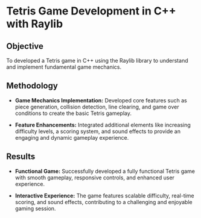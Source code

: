 # Tetris Game Development in C++ with Raylib

## Objective
To developed a Tetris game in C++ using the Raylib library to understand and implement fundamental game mechanics.

## Methodology
- **Game Mechanics Implementation:** Developed core features such as piece generation, collision detection, line clearing, and game over conditions to create the basic Tetris gameplay.
  
- **Feature Enhancements:** Integrated additional elements like increasing difficulty levels, a scoring system, and sound effects to provide an engaging and dynamic gameplay experience.

## Results
- **Functional Game:** Successfully developed a fully functional Tetris game with smooth gameplay, responsive controls, and enhanced user experience.
  
- **Interactive Experience:** The game features scalable difficulty, real-time scoring, and sound effects, contributing to a challenging and enjoyable gaming session.

